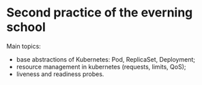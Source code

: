 # Second practice of the everning school

Main topics:
- base abstractions of Kubernetes: Pod, ReplicaSet, Deployment;
- resource management in kubernetes (requests, limits, QoS);
- liveness and readiness probes.
